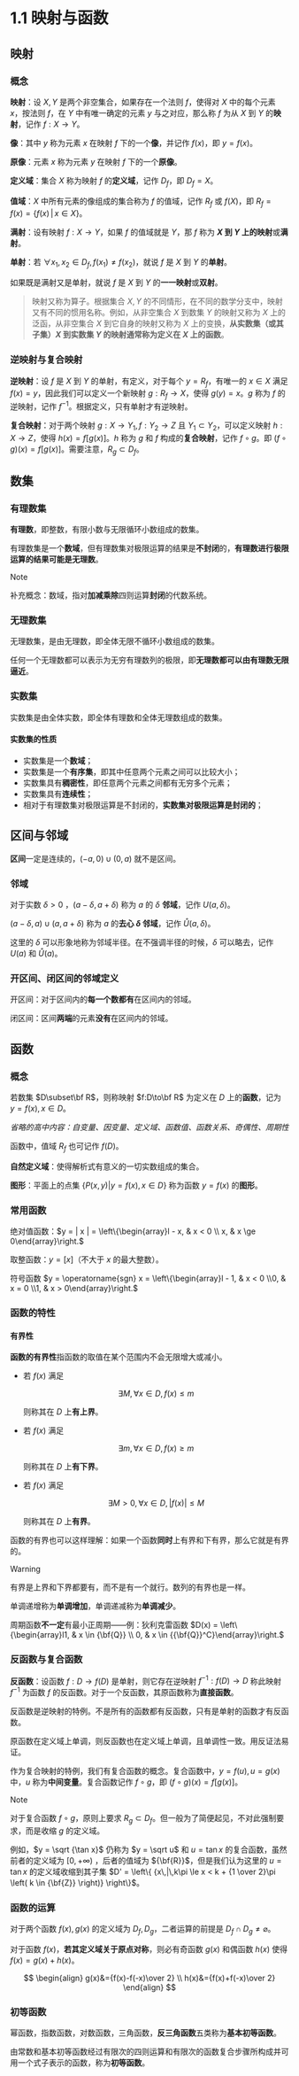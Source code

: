 # 1.1 映射与函数

## 映射

### 概念

**映射**：设 $X,Y$ 是两个非空集合，如果存在一个法则 $f$，使得对 $X$ 中的每个元素 $x$，按法则 $f$，在 $Y$ 中有唯一确定的元素 $y$ 与之对应，那么称 $f$ 为从 $X$ 到 $Y$ 的**映射**，记作 $f:X\to Y$。

**像**：其中 $y$ 称为元素 $x$ 在映射 $f$ 下的一个**像**，并记作 $f(x)$，即 $y=f(x)$。

**原像**：元素 $x$ 称为元素 $y$ 在映射 $f$ 下的一个**原像**。

**定义域**：集合 $X$ 称为映射 $f$ 的**定义域**，记作 $D_f$，即 $D_f=X$。

**值域**：$X$ 中所有元素的像组成的集合称为 $f$ 的值域，记作 $R_f$ 或 $f(X)$，即 $R_f=f(x)=\{f(x)\,|\,x\in X\}$。

**满射**：设有映射 $f:X \to Y$，如果 $f$ 的值域就是 $Y$，那 $f$ 称为 **$X$ 到 $Y$ 上的映射**或**满射**。

**单射**：若 $\forall {x_1},{x_2} \in {D_f},f({x_1}) \ne f({x_2})$，就说 $f$ 是 $X$ 到 $Y$ 的**单射**。

如果既是满射又是单射，就说 $f$ 是 $X$ 到 $Y$ 的**一一映射**或**双射**。

> 映射又称为算子。根据集合 $X,Y$ 的不同情形，在不同的数学分支中，映射又有不同的惯用名称。例如，从非空集合 $X$ 到数集 $Y$ 的映射又称为 $X$ 上的泛函，从非空集合 $X$ 到它自身的映射又称为 $X$ 上的变换，**从实数集（或其子集）$X$ 到实数集 $Y$ 的映射通常称为定义在 $X$ 上的函数**。

### 逆映射与复合映射

**逆映射**：设 $f$ 是 $X$ 到 $Y$ 的单射，有定义，对于每个 $y=R_f$，有唯一的 $x\in X$ 满足 $f(x)=y$，因此我们可以定义一个新映射 $g:R_f\to X$，使得 $g(y)=x$。$g$ 称为 $f$ 的逆映射，记作 $f^{-1}$。根据定义，只有单射才有逆映射。

**复合映射**：对于两个映射 $g:X\to Y_1,f:Y_2\to Z$ 且 $Y_1\subset Y_2$，可以定义映射 $h:X\to Z$，使得 $h(x)=f[g(x)]$。$h$ 称为 $g$ 和 $f$ 构成的**复合映射**，记作 $f \circ g$。即 $(f \circ g)(x) = f\left[ {g(x)} \right]$。需要注意，${R_g} \subset {D_f}$。

## 数集

### 有理数集

**有理数**，即整数，有限小数与无限循环小数组成的数集。

有理数集是一个**数域**，但有理数集对极限运算的结果是**不封闭**的，**有理数进行极限运算的结果可能是无理数**。

> [!note]
>
> 补充概念：数域，指对**加减乘除**四则运算**封闭**的代数系统。

### 无理数集

无理数集，是由无理数，即全体无限不循环小数组成的数集。

任何一个无理数都可以表示为无穷有理数列的极限，即**无理数都可以由有理数无限逼近**。

### 实数集

实数集是由全体实数，即全体有理数和全体无理数组成的数集。

#### 实数集的性质

- 实数集是一个**数域**；
- 实数集是一个**有序集**，即其中任意两个元素之间可以比较大小；
- 实数集具有**稠密性**，即任意两个元素之间都有无穷多个元素；
- 实数集具有**连续性**；
- 相对于有理数集对极限运算是不封闭的，**实数集对极限运算是封闭的**；

## 区间与邻域

**区间**一定是连续的，$(-a,0)\cup (0,a)$ 就不是区间。

### 邻域

对于实数 $\delta>0$ ，$(a-\delta,a+\delta)$ 称为 $a$ 的 $\delta$ **邻域**，记作 $U(a,\delta)$。

$(a-\delta,a)\cup(a,a+\delta)$ 称为 $a$ 的**去心 $\delta$ 邻域**，记作 $\mathring U(a,\delta)$。

这里的 $\delta$ 可以形象地称为邻域半径。在不强调半径的时候，$\delta$ 可以略去，记作 $U(a)$ 和 $\mathring U(a)$。

### 开区间、闭区间的邻域定义

开区间：对于区间内的**每一个数都有**在区间内的邻域。

闭区间：区间**两端**的元素**没有**在区间内的邻域。

## 函数

### 概念

若数集 $D\subset\bf R$，则称映射 $f:D\to\bf R$ 为定义在 $D$ 上的**函数**，记为 $y=f(x),x\in D$。

_省略的高中内容：自变量、因变量、定义域、函数值、函数关系、奇偶性、周期性_

函数中，值域 $R_f$ 也可记作 $f(D)$。

**自然定义域**：使得解析式有意义的一切实数组成的集合。

**图形**：平面上的点集 $\{ {P(x,y)|y = f(x),x \in D} \}$ 称为函数 $y=f(x)$ 的**图形**。

### 常用函数

绝对值函数：$y = | x | = \left\{\begin{array}l - x, & x < 0  \\ x, & x \ge 0\end{array}\right.$

取整函数：$y = \left[ x \right]$（不大于 $x$ 的最大整数）。

符号函数 $y = \operatorname{sgn} x = \left\{\begin{array}l - 1, & x < 0 \\0, & x = 0 \\1, & x > 0\end{array}\right.$

### 函数的特性

#### 有界性

**函数的有界性**指函数的取值在某个范围内不会无限增大或减小。

- 若 $f(x)$ 满足

  $$
  \exists M,\forall x\in D,f(x) \le m
  $$

  则称其在 $D$ 上**有上界**。

- 若 $f(x)$ 满足

  $$
  \exists m,\forall x\in D,f(x) \ge m
  $$

  则称其在 $D$ 上**有下界**。

- 若 $f(x)$ 满足

  $$
  \exists M>0,\forall x\in D,|f(x)| \le M
  $$

  则称其在 $D$ 上**有界**。

函数的有界也可以这样理解：如果一个函数**同时**上有界和下有界，那么它就是有界的。

> [!warning]
>
> 有界是上界和下界都要有，而不是有一个就行。数列的有界也是一样。

单调递增称为**单调增加**，单调递减称为**单调减少**。

周期函数**不一定**有最小正周期——例：狄利克雷函数 $D(x) = \left\{\begin{array}l1, & x \in {\bf{Q}} \\ 0, & x \in {{\bf{Q}}^C}\end{array}\right.$

### 反函数与复合函数

**反函数**：设函数 $f:D\to f(D)$ 是单射，则它存在逆映射 $f^{-1}:f(D)\to D$ 称此映射 $f^{-1}$ 为函数 $f$ 的反函数。对于一个反函数，其原函数称为**直接函数**。

反函数是逆映射的特例。不是所有的函数都有反函数，只有是单射的函数才有反函数。

原函数在定义域上单调，则反函数也在定义域上单调，且单调性一致。用反证法易证。

作为复合映射的特例，我们有复合函数的概念。复合函数中，$y = f(u), u = g(x)$ 中，$u$ 称为**中间变量**。复合函数记作 $f \circ g$，即 $(f \circ g)(x) = f\left[ {g(x)} \right]$。

> [!note]
>
> 对于复合函数 $f \circ g$，原则上要求 ${R_g} \subset {D_f}$。但一般为了简便起见，不对此强制要求，而是收缩 $g$ 的定义域。
>
> 例如，$y = \sqrt {\tan x}$ 仍称为 $y = \sqrt u$ 和 $u=\tan x$ 的复合函数，虽然前者的定义域为 $[0, + \infty )$ ，后者的值域为 ${\bf{R}}$，但是我们认为这里的 $u=\tan x$ 的定义域收缩到其子集 $D' = \left\{ {x\,|\,k\pi  \le x < k + {1 \over 2}\pi \left(  k \in {\bf{Z}} \right)} \right\}$。

### 函数的运算

对于两个函数 $f(x),g(x)$ 的定义域为 $D_f,D_g$，二者运算的前提是 ${D_f} \cap {D_g} \ne \varnothing$。

对于函数 $f(x)$，**若其定义域关于原点对称**，则必有奇函数 $g(x)$ 和偶函数 $h(x)$ 使得 $f(x)=g(x)+h(x)$。

$$
\begin{align}
g(x)&={f(x)-f(-x)\over 2} \\
h(x)&={f(x)+f(-x)\over 2}
\end{align}
$$

### 初等函数

幂函数，指数函数，对数函数，三角函数，**反三角函数**五类称为**基本初等函数**。

由常数和基本初等函数经过有限次的四则运算和有限次的函数复合步骤所构成并可用一个式子表示的函数，称为**初等函数**。
